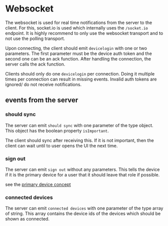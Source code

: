 # Websocket

The websocket is used for real time notifications from the server
to the client. For this, socket.io is used which internally
uses the `/socket.io` endpoint. It is highly recommend to only
use the websocket transport and to not use the polling transport.

Upon connecting, the client should emit `devicelogin` with one or two parameters.
The first parameter must be the device auth token and the second one can be an ack
function. After handling the connection, the server calls the ack function.

Clients should only do one `devicelogin` per connection. Doing it multiple
times per connection can result in missing events. Invalid auth tokens are ignored/
do not receive notifications.

## events from the server

### should sync

The server can emit `should sync` with one parameter of the type object.
This object has the boolean property `isImportant`.

The client should sync after receiving this. If it is not important, then the client
can wait until to user opens the UI the next time.

### sign out

The server can emit `sign out` without any parameters. This tells the device
if it is the primary device for a user that it should leave that role if possible.

see the [primary device concept](../concept/primary-device.md)

### connected devices

The server can emit `connected devices` with one parameter of the type array of string.
This array contains the device ids of the devices which should be shown as connected.
